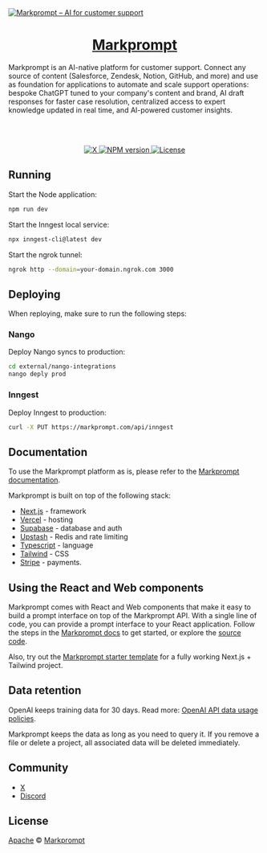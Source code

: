 <a href="https://markprompt.com">
  <img alt="Markprompt – AI for customer support" src="https://raw.githubusercontent.com/motifland/markprompt/main/public/static/cover.png">
  <h1 align="center">Markprompt</h1>
</a>

Markprompt is an AI-native platform for customer support. Connect any source of content (Salesforce, Zendesk, Notion, GitHub, and more) and use as foundation for applications to automate and scale support operations: bespoke ChatGPT tuned to your company's content and brand, AI draft responses for faster case resolution, centralized access to expert knowledge updated in real time, and AI-powered customer insights.

<br />
<br />

<p align="center">
  <a href="https://x.com/markprompt">
    <img alt="X" src="https://img.shields.io/twitter/follow/markprompt?style=flat&label=%40markprompt&logo=twitter&color=0bf&logoColor=fff" />
  </a>
  <a aria-label="NPM version" href="https://www.npmjs.com/package/markprompt">
    <img alt="NPM version" src="https://badgen.net/npm/v/markprompt">
  </a>
  <a aria-label="License" href="https://github.com/motifland/markprompt/blob/main/LICENSE">
    <img alt="License" src="https://img.shields.io/badge/License-Apache_2.0-blue.svg">
  </a>
</p>

## Running

Start the Node application:

```sh
npm run dev
```

Start the Inngest local service:

```sh
npx inngest-cli@latest dev
```

Start the ngrok tunnel:

```sh
ngrok http --domain=your-domain.ngrok.com 3000
```

## Deploying

When reploying, make sure to run the following steps:

### Nango

Deploy Nango syncs to production:

```sh
cd external/nango-integrations
nango deply prod
```

### Inngest

Deploy Inngest to production:

```sh
curl -X PUT https://markprompt.com/api/inngest
```

## Documentation

To use the Markprompt platform as is, please refer to the [Markprompt documentation](https://markprompt.com/docs).

Markprompt is built on top of the following stack:

- [Next.js](https://nextjs.org/) - framework
- [Vercel](https://vercel.com/) - hosting
- [Supabase](https://supabase.com/) - database and auth
- [Upstash](https://upstash.com/) - Redis and rate limiting
- [Typescript](https://www.typescriptlang.org/) - language
- [Tailwind](https://tailwindcss.com/) - CSS
- [Stripe](https://stripe.com/) - payments.

## Using the React and Web components

Markprompt comes with React and Web components that make it easy to build a prompt interface on top of the Markprompt API. With a single line of code, you can provide a prompt interface to your React application. Follow the steps in the [Markprompt docs](https://markprompt.com/docs#components) to get started, or explore the [source code](https://github.com/motifland/markprompt-js).

Also, try out the [Markprompt starter template](https://github.com/motifland/markprompt-starter-template) for a fully working Next.js + Tailwind project.

## Data retention

OpenAI keeps training data for 30 days. Read more: [OpenAI API data usage policies](https://openai.com/policies/api-data-usage-policies).

Markprompt keeps the data as long as you need to query it. If you remove a file or delete a project, all associated data will be deleted immediately.

## Community

- [X](https://x.com/markprompt)
- [Discord](https://discord.gg/MBMh4apz6X)

## License

[Apache](./LICENSE) © [Markprompt](https://markprompt.com)
